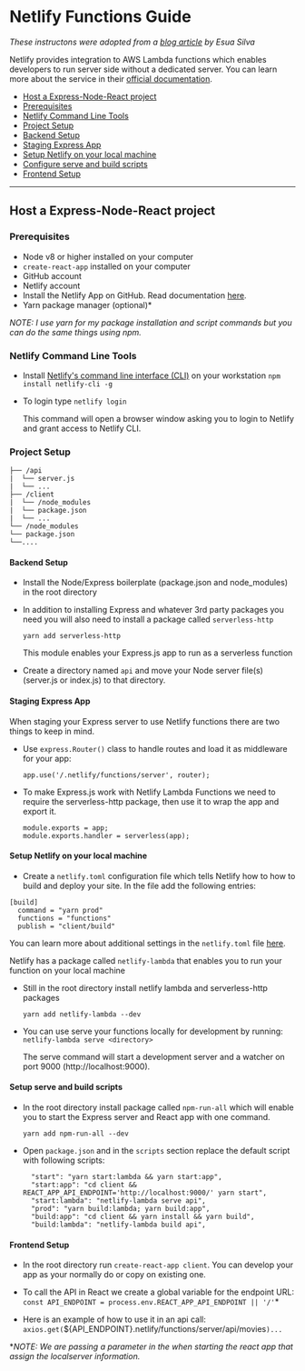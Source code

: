 # Netlify Functions Guide

_These instructons were adopted from a [blog article](https://blog.bitsrc.io/react-production-deployment-part-1-netlify-703686631dd1) by Esua Silva_

Netlify provides integration to AWS Lambda functions which enables developers to run server side without a dedicated server. You can learn more about the service in their [official documentation](https://www.netlify.com/docs/functions/).

  - [Host a Express-Node-React project](#host-a-express-node-react-project)
  - [Prerequisites](#prerequisites)
  - [Netlify Command Line Tools](#netlify-command-line-tools)
  - [Project Setup](#project-setup)
  - [Backend Setup](#backend-setup)
  - [Staging Express App](#staging-express-app)
  - [Setup Netlify on your local machine](#setup-netlify-on-your-local-machine)
  - [Configure serve and build scripts](#configure-serve-and-build-scripts)
  - [Frontend Setup](#frontend-setup)

---
## Host a Express-Node-React project

### Prerequisites
- Node v8 or higher installed on your computer
- `create-react-app` installed on your computer
- GitHub account
- Netlify account
- Install the Netlify App on GitHub. Read documentation [here](https://www.netlify.com/docs/github-permissions/).
- Yarn package manager (optional)*

*NOTE: I use yarn for my package installation and script commands but you can do the same things using npm.*

### Netlify Command Line Tools

- Install [Netlify's command line interface (CLI)](https://www.netlify.com/docs/cli/) on your workstation
  `npm install netlify-cli -g`

- To login type
  `netlify login`  

  This command will open a browser window asking you to login to Netlify and grant access to Netlify CLI.

### Project Setup
```
├── /api
|  └── server.js
|  └── ...
├── /client
|  └── /node_modules
|  └── package.json
|  └── ...
└── /node_modules
└── package.json
└──....
```

#### Backend Setup
- Install the Node/Express boilerplate (package.json and node_modules) in the root directory
- In addition to installing Express and whatever 3rd party packages you need you will also need to install a package called `serverless-http`
  
  `yarn add serverless-http`

  This module enables your Express.js app to run as a serverless function

- Create a directory named `api` and move your Node server file(s) (server.js or index.js) to that directory.

#### Staging Express App
When staging your Express server to use Netlify functions there are two things to keep in mind.
- Use `express.Router()` class to handle routes and load it as middleware for your app:

  `app.use('/.netlify/functions/server', router);`

- To make Express.js work with Netlify Lambda Functions we need to require the serverless-http package, then use it to wrap the app and export it.

  ```
  module.exports = app;
  module.exports.handler = serverless(app);
  ```

#### Setup Netlify on your local machine
- Create a `netlify.toml` configuration file which tells Netlify how to 
how to build and deploy your site. In the file add the following entries:

```
[build]
  command = "yarn prod"
  functions = "functions"
  publish = "client/build"
```

  You can learn more about additional settings in the `netlify.toml` file [here](https://www.netlify.com/docs/netlify-toml-reference/).

Netlify has a package called `netlify-lambda` that enables you to run your function on your local machine
- Still in the root directory install netlify lambda and serverless-http packages

  `yarn add netlify-lambda --dev`

- You can use serve your functions locally for development by running:
  `netlify-lambda serve <directory>`

  The serve command will start a development server and a watcher on port 9000 (http://localhost:9000).

#### Setup serve and build scripts
- In the root directory install package called `npm-run-all` which will enable you to start the Express server and React app with one command.

  `yarn add npm-run-all --dev`

- Open `package.json` and in the `scripts` section replace the default script with following scripts:

  ```
    "start": "yarn start:lambda && yarn start:app",
    "start:app": "cd client && REACT_APP_API_ENDPOINT='http://localhost:9000/' yarn start",
    "start:lambda": "netlify-lambda serve api",
    "prod": "yarn build:lambda; yarn build:app",
    "build:app": "cd client && yarn install && yarn build",
    "build:lambda": "netlify-lambda build api",
  ```

#### Frontend Setup
- In the root directory run `create-react-app client`. You can develop your app as your normally do or copy on existing one.
- To call the API in React we create a global variable for the endpoint URL:
  `const API_ENDPOINT = process.env.REACT_APP_API_ENDPOINT || '/'`*

- Here is an example of how to use it in an api call:
  `axios.get(`${API_ENDPOINT}.netlify/functions/server/api/movies`)...`
  
**NOTE: We are passing a parameter in the when starting the react app that assign the localserver information.*




